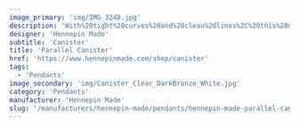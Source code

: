 ```yaml
---
image_primary: 'img/IMG_3248.jpg'
description: 'With%20tight%20curves%20and%20clean%20lines%2C%20this%20modern%20canister%20form%20is%20both%20classic%20yet%20contemporary.%20While%20designing%20this%20light%20we%20took%20inspiration%20from%20hanging%20oil%20lanterns%20that%20used%20to%20adorn%20homes%20of%20a%20prior%20generation.%20With%20its%20crisp%20lines%20and%20sensuous%20color%20it%20illuminates%20spaces%20that%20are%20traditional%20or%20contemporary%2C%20giving%20a%20feeling%20of%20both%20the%20past%20and%20present%20alike.'
designer: 'Hennepin Made'
subtitle: 'Canister'
title: 'Parallel Canister'
href: 'https://www.hennepinmade.com/shop/canister'
tags:
  - 'Pendants'
image_secondary: 'img/Canister_Clear_DarkBronze_White.jpg'
category: 'Pendants'
manufacturer: 'Hennepin Made'
slug: '/manufacturers/hennepin-made/pendants/hennepin-made-parallel-canister'
---
```

